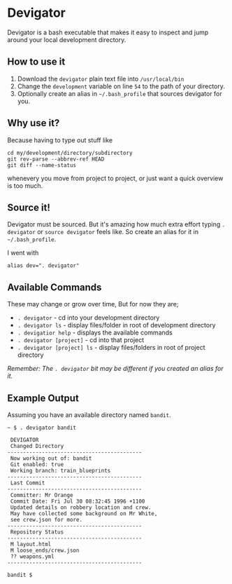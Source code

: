# Devigator
Devigator is a bash executable that makes it easy to inspect and jump around your local development directory.

## How to use it
1. Download the `devigator` plain text file into `/usr/local/bin`
2. Change the `development` variable on line `54` to the path of your directory.
3. Optionally create an alias in `~/.bash_profile` that sources devigator for you. 

## Why use it?
Because having to type out stuff like 
```
cd my/development/directory/subdirectory
git rev-parse --abbrev-ref HEAD
git diff --name-status
```
whenevery you move from project to project, or just want a quick overview is too much.



## Source it!
Devigator must be sourced. But it's amazing how much extra effort typing `. devigator` or `source devigator` feels like. So create an alias for it in `~/.bash_profile`.

I went with
```
alias dev=". devigator"
```

## Available Commands
These may change or grow over time, But for now they are;

* `. devigator` - cd into your development directory
* `. devigator ls` - display files/folder in root of development directory
* `. devigatior help` - displays the available commands
* `. devigator [project]` - cd into that project
* `. devigator [project] ls` - display files/folders in root of project directory

_Remember: The `. devigator` bit may be different if you created an alias for it._

## Example Output
Assuming you have an available directory named `bandit`.

```
~ $ . devigator bandit

 DEVIGATOR
 Changed Directory 
-------------------------------------------
 Now working out of: bandit 
 Git enabled: true
 Working branch: train_blueprints
-------------------------------------------
 Last Commit                           
-------------------------------------------
 Committer: Mr Orange
 Commit Date: Fri Jul 30 08:32:45 1996 +1100
 Updated details on robbery location and crew.
 May have collected some background on Mr White,
 see crew.json for more.
-------------------------------------------
 Repository Status                           
-------------------------------------------
 M layout.html
 M loose_ends/crew.json
 ?? weapons.yml
-------------------------------------------

bandit $
```


